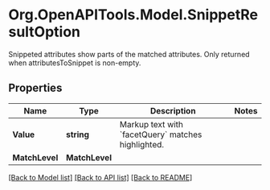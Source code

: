 # Org.OpenAPITools.Model.SnippetResultOption
Snippeted attributes show parts of the matched attributes. Only returned when attributesToSnippet is non-empty.

## Properties

Name | Type | Description | Notes
------------ | ------------- | ------------- | -------------
**Value** | **string** | Markup text with &#x60;facetQuery&#x60; matches highlighted. | 
**MatchLevel** | **MatchLevel** |  | 

[[Back to Model list]](../README.md#documentation-for-models) [[Back to API list]](../README.md#documentation-for-api-endpoints) [[Back to README]](../README.md)


